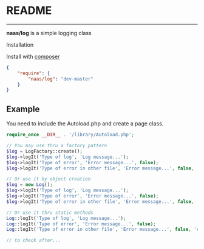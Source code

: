# README #

---

**naas/log** is a simple logging class

Installation

Install with [composer](http://getcomposer.org/download)

``` json
{
    "require": {
        "naas/log": "dev-master"
    }
}
```

Example
--------

You need to include the Autoload.php and create a page class.

``` php
require_once __DIR__ . '/library/Autoload.php';

// You may use thru a factory pattern
$log = LogFactory::create();
$log->logIt('Type of log', 'Log message...');
$log->logIt('Type of error', 'Error message...', false);
$log->logIt('Type of error in other file', 'Error message...', false, 'err');

// Or use it by object creation
$log = new Log();
$log->logIt('Type of log', 'Log message...');
$log->logIt('Type of error', 'Error message...', false);
$log->logIt('Type of error in other file', 'Error message...', false, 'err');

// Or use it thru static methods
Log::logIt('Type of log', 'Log message...');
Log::logIt('Type of error', 'Error message...', false);
Log::logIt('Type of error in other file', 'Error message...', false, 'err');

// to check after...
